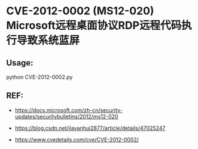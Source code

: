 # CVE-2012-0002 (MS12-020) Microsoft远程桌面协议RDP远程代码执行导致系统蓝屏

## Usage:

python CVE-2012-0002.py

## REF:

- https://docs.microsoft.com/zh-cn/security-updates/securitybulletins/2012/ms12-020

- https://blog.csdn.net/jiayanhui2877/article/details/47025247

- https://www.cvedetails.com/cve/CVE-2012-0002/
